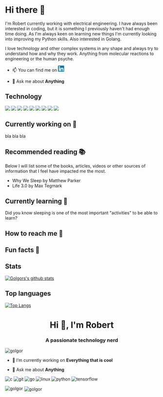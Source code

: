<!--
[![Header](https://raw.githubusercontent.com/MartinHeinz/<OWNER>/<OWNER>/readme_header.png "Header")](https://some-url.dev/)
-->

# Hi there 👋

I'm Robert currently working with electrical engineering. I have always been interested in coding, but it is something I previously haven't had enough time doing. As I'm always keen on learning new things I'm currently looking into improving my Python skills. Also interested in Golang.

I love technology and other complex systems in any shape and always try to understand how and why they work. Anything from molecular reactions to engineering or the human psyche.

- 📫 You can find me on <img src="./icons/linkedin.svg" width="20">

- 💬 Ask me about **Anything**

## Technology
<!--
https://simpleicons.org/
https://shields.io/

Shell Bash, Tools Git WSL Databases?
-->

![](https://img.shields.io/badge/OS-Linux-informational?style=flat&logo=linux&logoColor=white&color=4788ba)
![](https://img.shields.io/badge/OS-Windows-informational?style=flat&logo=windows&logoColor=white&color=4788ba)
![](https://img.shields.io/badge/Editor-VS_Code-informational?style=flat&logo=windows&logoColor=white&color=4788ba)
![](https://img.shields.io/badge/Shell-Bash-informational?style=flat&logo=windows&logoColor=white&color=4788ba)
[![](https://img.shields.io/badge/Shell-Starship-informational?style=flat&logo=windows&logoColor=white&color=4788ba)](https://starship.rs/)
![](https://img.shields.io/badge/Tools-WSL-informational?style=flat&logo=linux&logoColor=white&color=369c3b)
![](https://img.shields.io/badge/Tools-Git-informational?style=flat&logo=linux&logoColor=white&color=369c3b)
![](https://img.shields.io/badge/Code-Python-informational?style=flat&logo=linux&logoColor=white&color=c93622)
![](https://img.shields.io/badge/Code-TeX-informational?style=flat&logo=linux&logoColor=white&color=c93622)

<!--
**golgor/golgor** is a ✨ _special_ ✨ repository because its `README.md` (this file) appears on your GitHub profile.

More info at:
https://github.com/anuraghazra/github-readme-stats#github-stats-card

Available themes:
dark, radical, merko, gruvbox, tokyonight, onedark, cobalt, synthwave, highcontrast, dracula

Markdown guide:
https://guides.github.com/features/mastering-markdown/

Here are some ideas to get you started:

- 🔭 I’m currently working on ...
- 🌱 I’m currently learning ...
- 👯 I’m looking to collaborate on ...
- 🤔 I’m looking for help with ...
- 💬 Ask me about ...
- 📫 How to reach me: ...
- 😄 Pronouns: ...
- ⚡ Fun fact: ...
-->

## Currently working on 🔭
bla bla bla

## Recommended reading 📚
Below I will list some of the books, articles, videos or other sources of information that I feel have impacted me the most.

* Why We Sleep by Matthew Parker
* Life 3.0 by Max Tegmark

## Currently learning 🌱
Did you know sleeping is one of the most important "activities" to be able to learn?

## How to reach me 📱
<!-- Links to your social media accounts 
[1]: https://twitter.com/Martin_Heinz_
-->


<!-- Icons 
[1.2]: http://i.imgur.com/wWzX9uB.png (twitter icon without padding)
[![Twitter][1.2]][1]
-->





## Fun facts 🤣

## Stats
[![Golgors's github stats](https://github-readme-stats.vercel.app/api?username=golgor&show_icons=true&theme=gruvbox)](https://github.com/golgor)

## Top languages
[![Top Langs](https://github-readme-stats.vercel.app/api/top-langs/?username=golgor&hide=tex)](https://github.com/golgor)


<h1 align="center">Hi 👋, I'm Robert</h1>
<h3 align="center">A passionate technology nerd</h3>

<p align="left"> <img src="https://komarev.com/ghpvc/?username=golgor" alt="golgor" /> </p>

- 🔭 I’m currently working on **Everything that is cool**

- 💬 Ask me about **Anything**

<p align="left"><img src="https://devicons.github.io/devicon/devicon.git/icons/c/c-original.svg" alt="c" width="40" height="40"/> <img src="https://www.vectorlogo.zone/logos/git-scm/git-scm-icon.svg" alt="git" width="40" height="40"/> <img src="https://devicons.github.io/devicon/devicon.git/icons/go/go-original.svg" alt="go" width="40" height="40"/> <img src="https://devicons.github.io/devicon/devicon.git/icons/linux/linux-original.svg" alt="linux" width="40" height="40"/> <img src="https://devicons.github.io/devicon/devicon.git/icons/python/python-original.svg" alt="python" width="40" height="40"/> <img src="https://www.vectorlogo.zone/logos/tensorflow/tensorflow-icon.svg" alt="tensorflow" width="40" height="40"/></p><p><img align="left" src="https://github-readme-stats.vercel.app/api/top-langs/?username=golgor&layout=compact&hide=html" alt="golgor" /></p>

<p>&nbsp;<img align="center" src="https://github-readme-stats.vercel.app/api?username=golgor&show_icons=true" alt="golgor" /></p>


